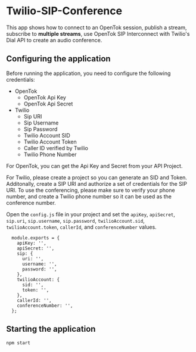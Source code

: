 # Twilio-SIP-Conference

  This app shows how to connect to an OpenTok session, publish a stream, subscribe to **multiple streams**, use OpenTok SIP Interconnect with Twilio's Dial API to create an audio conference.

## Configuring the application

Before running the application, you need to configure the following credentials:
  * OpenTok
    * OpenTok Api Key
    * OpenTok Api Secret
  * Twilio
    * Sip URI
    * Sip Username
    * Sip Password
    * Twilio Account SID
    * Twilio Account Token
    * Caller ID verified by Twilio
    * Twilio Phone Number

For OpenTok, you can get the Api Key and Secret from your API Project.

For Twilio, please create a project so you can generate an SID and Token. Additonally, create a SIP URI and authorize a set of credentials for the SIP URI. To use the conferencing, please make sure to verify your phone number, and create a Twilio phone number so it can be used as the conference number.

Open the `config.js` file in your project and set the `apiKey`, `apiSecret`, `sip.uri`, `sip.username`, `sip.password`, `twilioAccount.sid`, `twilioAccount.token`, `callerId`, and `conferenceNumber` values.

```
  module.exports = {
    apiKey: '',
    apiSecret: '',
    sip: {
      uri: '',
      username: '',
      password: '',
    },
    twilioAccount: {
      sid: '',
      token: '',
    },
    callerId: '',
    conferenceNumber: '',
  };
```
## Starting the application
`npm start`